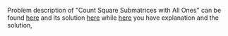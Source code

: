 Problem description of "Count Square Submatrices with All Ones" can be found 
[here](https://leetcode.com/problems/count-square-submatrices-with-all-ones/description/) and its solution
[here](https://github.com/aurimas13/LeetCode-HR-MAANG/blob/main/LeetCode/Python%20Solutions/Count%20Primes/count.py) 
while [here](https://leetcode.com/problems/count-square-submatrices-with-all-ones/description/) you have explanation and the solution,
